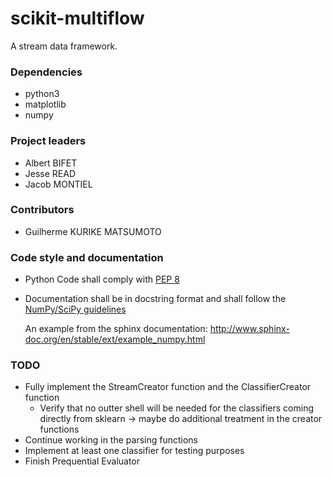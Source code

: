 # scikit-multiflow

A stream data framework.

### Dependencies

* python3
* matplotlib
* numpy

### Project leaders

* Albert BIFET
* Jesse READ
* Jacob MONTIEL

### Contributors

* Guilherme KURIKE MATSUMOTO


### Code style and documentation
* Python Code shall comply with [PEP 8](https://www.python.org/dev/peps/pep-0008/)

* Documentation shall be in docstring format and shall follow the [NumPy/SciPy guidelines](https://github.com/numpy/numpy/blob/master/doc/HOWTO_DOCUMENT.rst.txt)

    An example from the sphinx documentation: http://www.sphinx-doc.org/en/stable/ext/example_numpy.html

### TODO
* Fully implement the StreamCreator function and the ClassifierCreator function
    * Verify that no outter shell will be needed for the classifiers coming directly from sklearn -> maybe do additional
     treatment in the creator functions
* Continue working in the parsing functions
* Implement at least one classifier for testing purposes
* Finish Prequential Evaluator